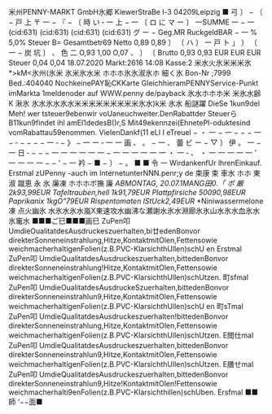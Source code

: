 米州PENNY-MARKT GmbH氷郷 KiewerStraBe l-3 04209Leipzig ■ 弓 〕 − 〔 − 戸 上 〒 一 − 『 − 〔 時 い ‐ 一 上 − 一 〔 ロ に マ ー 〕 一SUMME 一 − 一 (cid:631) (cid:631) (cid:631) (cid:631) グ ー − Geg.MR RuckgeldBAR − 一 % 5,0% Steuer B= Gesamtbetr69 Netto 0,89 0,89 〕 〔 ハ 〕 一 戸 ト 」 〕 〔 一 − 炭 坑 〕 、 色 二 O,93 1,00 O,07 、 〕 〔 Brutto 0,93 0,93 EUR EUR EUR Steuer 0,04 0,04 18.07.2020 Markt:2616 14:08 Kasse:2 米水火氷米米米氷*>kM<氷州(氷米 氷米氷水米 ホホホ氷氷淑氷ホ 細く氷 Bon-Nr ;7999 Bed.:404040 NochkeinePAY恥CKKarte GIeichhieramPENNYService-Punkt imMarkta 1meldenoder auf WWW.penny de/payback 氷水ホホホ米 米氷水齢K 湫氷 氷水氷水氷水米米米米米米米米米氷水)k米 氷水 船謎躍 DieSe 1kun9del Meh! wer tsteuer9ebenwir voUaneuchweiter.DenRabattder SteuerらB11kun9findet ihl amEI1dedesB()r,S Mit49ekennzei(EhnetePI-oduktesind vomRabattau59enommen. VieIenDankf(11 eLI I eTreuel − ・ 一 − 一 − − − 一 − ‐ − − − − 一 ‐ − 》 − 一 ー ‐ 一 一 画 、 。 − 一 、 蕾 ビ ー − ▽ 〕 伊 。 一 − 一 日 ‐ − − − 一 一 一 一 一 一 − 一 一 一 一 一 一 ・ 一 ‐ 、 ・ 一 一 一 一 一 ’ 一 一 一 一 − − ’ − 一 衿 − ■ − 〕 − 。 ■ ■ 令 一 WirdankenfUr lhrenEinkauf. Erstmal zUPenny -auch im lnternetunterNNN.penr;y de 束康 束 車水 ホホ 東淑 蹴恵 永 氷 廉凍 ホホホボ撫 廉 *ABMONTAG, 20.07.1MANG田0.「 ポ 厳 2k93,99EUR* *Tafeltrauben,hell 1k91,79EUR* *PIattpfirsiche 50090,98EUR* *Paprikanix 1kgO"79EUR* *Rispentomaten lStUck2,49EUR* *Niniwassermelone 凍 点火幽氷 水氷水氷水嵐X東速攻水幽沸な瀬謝水氷水淵廊氷氷山水氷水血氷水氷竃水 ■■■ご巳■■■画巳 ZuPen叩 UmdieOualitatdesAusdruckeszuerhalten,bi廿edenBonvor direkterSonneneinstrahlung,Hitze,KontaktmitOlen,Fettensowie weichmacherhaltigenFolien(z.B.PVC-KlarsichthUllen)schU en Erstmal ZuPen叩 UmdieQualitatdesAusdruckeszuerhalten,bittedenBonvor direkterSonneneinstrahlung!Hitze,KontaktmitOlen,Fettensowie weichmacherhaltigenFolien(z.B.PVC-KlarsichthUllen)schUtzen. 町sfmal ZuPen叩 UmdieOualitatdesAusdruckeSzuerhalten,bittedenBonvor direkterSonneneinstrahlun9,Hitze,KontaktmitOlen,Fettensowie weichmacherhaltigenFolien(z.B.PVC-KlarsichthUllen)schU en 町sTmal ZuPen叩 UmdieQualitatdesAusdruckeszuerhalten!bittedenBonvor direkterSonneneinstrahlung,Hitze,KontaktmitOlen,Fettensowie weichmacherhaltigenFolien(z.B.PVC-KlarsichthUllen)schUtzen. E閲仕mal ZuPen叩 UmdieQualitatdesAusdruckeszuerhalten,bittedenBonvor direkterSonneneinstrahlun9,Hitze,KontaktmitOlen,Fettensowie weichmacherhaltigenFolien(z.B.PVC-KlarsichthUllen)schUtzen. E膳せmal ZuPen叩 UmdieQualitatdesAusdruckeszuerhalten,bittedenBonvor direkterSonneneinstrahlun9,Hitze!KontaktmitOlen!Fettensowie weichmacherhalti9enFolien(z.B.PVC-Klarsichthillen)schUben. Ersfmal ■■ 師 ‘−−面■